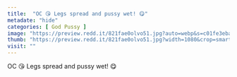 ```yaml
---
title:  "OC 😘 Legs spread and pussy wet! 😋"
metadate: "hide"
categories: [ God Pussy ]
image: "https://preview.redd.it/821fae0olvo51.jpg?auto=webp&s=c01fe3ebab8629ae8dc536d9d6b978cc8d7b9381"
thumb: "https://preview.redd.it/821fae0olvo51.jpg?width=1080&crop=smart&auto=webp&s=e74fb7e05edf7e57bec54002fc501435ca9bed7a"
visit: ""
---
```

OC 😘 Legs spread and pussy wet! 😋

